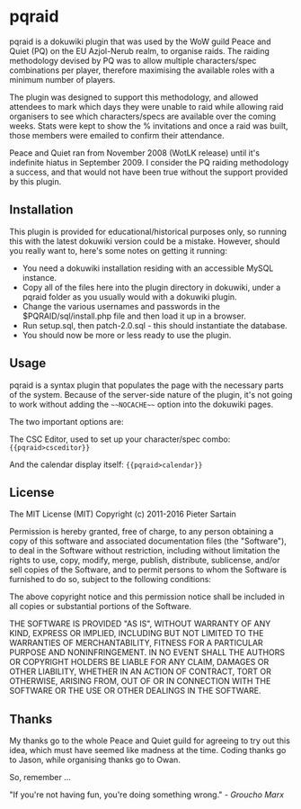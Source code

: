 # pqraid

pqraid is a dokuwiki plugin that was used by the WoW guild Peace and Quiet (PQ) on the EU Azjol-Nerub realm, to organise raids. The raiding methodology devised by PQ was to allow multiple characters/spec combinations per player, therefore maximising the available roles with a minimum number of players.

The plugin was designed to support this methodology, and allowed attendees to mark which days they were unable to raid while allowing raid organisers to see which characters/specs are available over the coming weeks. Stats were kept to show the % invitations and once a raid was built, those members were emailed to confirm their attendance.

Peace and Quiet ran from November 2008 (WotLK release) until it's indefinite hiatus in September 2009. I consider the PQ raiding methodology a success, and that would not have been true without the support provided by this plugin.

## Installation

This plugin is provided for educational/historical purposes only, so running this with the latest dokuwiki version could be a mistake. However, should you really want to, here's some notes on getting it running:

* You need a dokuwiki installation residing with an accessible MySQL instance.
* Copy all of the files here into the plugin directory in dokuwiki, under a pqraid folder as you usually would with a dokuwiki plugin.
* Change the various usernames and passwords in the $PQRAID/sql/install.php file and then load it up in a browser.
* Run setup.sql, then patch-2.0.sql - this should instantiate the database.
* You should now be more or less ready to use the plugin.

## Usage

pqraid is a syntax plugin that populates the page with the necessary parts of the system. Because of the server-side nature of the plugin, it's not going to work without adding the `~~NOCACHE~~` option into the dokuwiki pages.

The two important options are:

The CSC Editor, used to set up your character/spec combo:
`{{pqraid>csceditor}}`

And the calendar display itself:
`{{pqraid>calendar}}`

## License

The MIT License (MIT)
Copyright (c) 2011-2016 Pieter Sartain

Permission is hereby granted, free of charge, to any person obtaining a copy of this software and associated documentation files (the "Software"), to deal in the Software without restriction, including without limitation the rights to use, copy, modify, merge, publish, distribute, sublicense, and/or sell copies of the Software, and to permit persons to whom the Software is furnished to do so, subject to the following conditions:

The above copyright notice and this permission notice shall be included in all copies or substantial portions of the Software.

THE SOFTWARE IS PROVIDED "AS IS", WITHOUT WARRANTY OF ANY KIND, EXPRESS OR IMPLIED, INCLUDING BUT NOT LIMITED TO THE WARRANTIES OF MERCHANTABILITY, FITNESS FOR A PARTICULAR PURPOSE AND NONINFRINGEMENT. IN NO EVENT SHALL THE AUTHORS OR COPYRIGHT HOLDERS BE LIABLE FOR ANY CLAIM, DAMAGES OR OTHER LIABILITY, WHETHER IN AN ACTION OF CONTRACT, TORT OR OTHERWISE, ARISING FROM, OUT OF OR IN CONNECTION WITH THE SOFTWARE OR THE USE OR OTHER DEALINGS IN THE SOFTWARE.

## Thanks

My thanks go to the whole Peace and Quiet guild for agreeing to try out this idea, which must have seemed like madness at the time. Coding thanks go to Jason, while organising thanks go to Owan.


So, remember ...

"If you're not having fun, you're doing something wrong."
_- Groucho Marx_